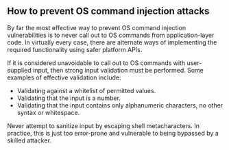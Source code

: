 ## How to prevent OS command injection attacks

By far the most effective way to prevent OS command injection vulnerabilities is to never call out to OS commands from application-layer code. In virtually every case, there are alternate ways of implementing the required functionality using safer platform APIs.

If it is considered unavoidable to call out to OS commands with user-supplied input, then strong input validation must be performed. Some examples of effective validation include:

- Validating against a whitelist of permitted values.
- Validating that the input is a number.
- Validating that the input contains only alphanumeric characters, no other syntax or whitespace.

Never attempt to sanitize input by escaping shell metacharacters. In practice, this is just too error-prone and vulnerable to being bypassed by a skilled attacker.